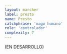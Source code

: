 ```yaml
---
layout: marcher
label: presto
name: Presto
catchphrase: 'mago humano'
role: 'controlador'
complexity: 7
---
```


(EN DESARROLLO)